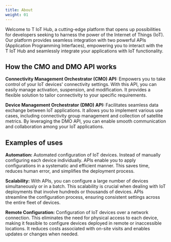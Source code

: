 ```yaml
---
title: About
weight: 01
---
```

Welcome to T IoT Hub, a cutting-edge platform that opens up possibilities for developers seeking to harness the power of the Internet of Things (IoT). Our platform provides seamless integration with two powerful APIs (Application Programming Interfaces), empowering you to interact with the T IoT Hub and seamlessly integrate your applications with IoT functionality.


## How the CMO and DMO API works

**Connectivity Management Orchestrator (CMO) API:** Empowers you to take control of your IoT devices' connectivity settings. With this API, you can easily manage activation, suspension, and modification. It provides a flexible solution to tailor connectivity to your specific requirements.

**Device Management Orchestrator (DMO) API:** Facilitates seamless data exchange between IoT applications. It allows you to implement various use cases, including connectivity group management and collection of satellite metrics. By leveraging the DMO API, you can enable smooth communication and collaboration among your IoT applications.


## Examples of uses

**Automation:** Automated configuration of IoT devices. Instead of manually configuring each device individually. APIs enable you to apply configurations in a systematic and efficient manner. This saves time, reduces human error, and simplifies the deployment process.

**Scalability:** With APIs, you can configure a large number of devices simultaneously or in a batch. This scalability is crucial when dealing with IoT deployments that involve hundreds or thousands of devices. APIs streamline the configuration process, ensuring consistent settings across the entire fleet of devices.

**Remote Configuration:** Configuration of IoT devices over a network connection. This eliminates the need for physical access to each device, making it feasible to configure devices deployed in remote or inaccessible locations. It reduces costs associated with on-site visits and enables updates or changes when needed.

